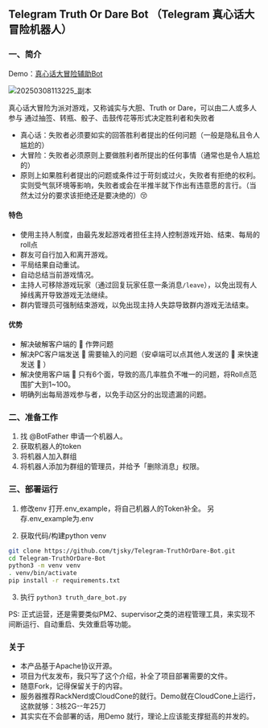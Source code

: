 ##  Telegram Truth Or Dare Bot （Telegram 真心话大冒险机器人）

### 一、简介

Demo：[真心话大冒险辅助Bot](https://t.me/zh_sexting_TOD_bot)

![20250308113225_副本](https://github.com/user-attachments/assets/ba7d462b-ce2e-46d0-9dd1-74651a2e19a6)



真心话大冒险为派对游戏，又称诚实与大胆、Truth or Dare，可以由二人或多人参与
通过抽签、转瓶、骰子、击鼓传花等形式决定胜利者和失败者
- 真心话：失败者必须要如实的回答胜利者提出的任何问题（一般是隐私且令人尴尬的）
- 大冒险：失败者必须原则上要做胜利者所提出的任何事情（通常也是令人尴尬的）
- 原则上如果胜利者提出的问题或条件过于苛刻或过火，失败者有拒绝的权利。实则受气氛环境等影响，失败者或会在半推半就下作出有违意愿的言行。（当然太过分的要求该拒绝还是要决绝的）😚

#### 特色
- 使用主持人制度，由最先发起游戏者担任主持人控制游戏开始、结束、每局的roll点
- 群友可自行加入和离开游戏。
- 平局结果自动重试。
- 自动总结当前游戏情况。
- 主持人可移除游戏玩家（通过回复玩家任意一条消息`/leave`），以免出现有人掉线离开导致游戏无法继续。
- 群内管理员可强制结束游戏，以免出现主持人失踪导致群内游戏无法结束。

#### 优势
- 解决破解客户端的 🎲 作弊问题
- 解决PC客户端发送 🎲 需要输入的问题（安卓端可以点其他人发送的 🎲 来快速发送 🎲 ）
- 解决使用客户端 🎲 只有6个面，导致的高几率胜负不唯一的问题，将Roll点范围扩大到1~100。
- 明确列出每局游戏参与者，以免手动区分的出现遗漏的问题。

### 二、准备工作

1. 找 @BotFather 申请一个机器人。
2. 获取机器人的token
3. 将机器人加入群组
4. 将机器人添加为群组的管理员，并给予「删除消息」权限。


### 三、部署运行
1. 修改env
打开.env_example，将自己机器人的Token补全。 另存.env_example为.env

2. 获取代码/构建python venv
   
```bash
git clone https://github.com/tjsky/Telegram-TruthOrDare-Bot.git
cd Telegram-TruthOrDare-Bot
python3 -m venv venv
. venv/bin/activate
pip install -r requirements.txt
```

3. 执行
`python3 truth_dare_bot.py`

PS: 正式运营，还是需要类似PM2、supervisor之类的进程管理工具，来实现不间断运行、自动重启、失效重启等功能。

### 关于
- 本产品基于Apache协议开源。
- 项目为代友发布，我只写了这个介绍，补全了项目部署需要的文件。
- 随意Fork，记得保留关于的内容。
- 服务器推荐RackNerd或CloudCone的就行。Demo就在CloudCone上运行，这款就够：3核2G--年25刀
- 其实实在不会部署的话，用Demo 就行，理论上应该能支撑挺高的并发的。
